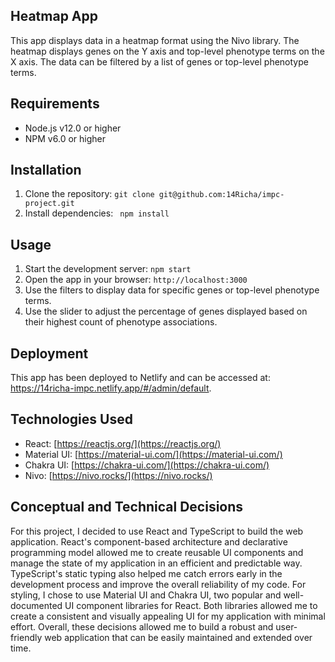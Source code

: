 ## Heatmap App

This app displays data in a heatmap format using the Nivo library. The heatmap displays genes on the Y axis and top-level phenotype terms on the X axis. The data can be filtered by a list of genes or top-level phenotype terms.


## Requirements

-   Node.js v12.0 or higher
-   NPM v6.0 or higher

##  Installation

1.  Clone the repository:  `git clone git@github.com:14Richa/impc-project.git`
2.  Install dependencies:  ` npm install`

## Usage

1.  Start the development server:  `npm start`
2.  Open the app in your browser:  `http://localhost:3000`
3.  Use the filters to display data for specific genes or top-level phenotype terms.
4.  Use the slider to adjust the percentage of genes displayed based on their  highest count  of phenotype associations.

## Deployment 

This app has been deployed to Netlify and can be accessed at: https://14richa-impc.netlify.app/#/admin/default.

## Technologies Used

-   React:  [https://reactjs.org/](https://reactjs.org/)
-   Material UI:  [https://material-ui.com/](https://material-ui.com/)
-   Chakra UI:  [https://chakra-ui.com/](https://chakra-ui.com/)
-   Nivo:  [https://nivo.rocks/](https://nivo.rocks/)

## Conceptual and Technical Decisions

For this project, I decided to use React and TypeScript to build the web application. React's component-based architecture and declarative programming model allowed me to create reusable UI components and manage the state of my application in an efficient and predictable way. TypeScript's static typing also helped me catch errors early in the development process and improve the overall reliability of my code.
For styling, I chose to use Material UI and Chakra UI, two popular and well-documented UI component libraries for React. Both libraries allowed me to create a consistent and visually appealing UI for my application with minimal effort.
Overall, these decisions allowed me to build a robust and user-friendly web application that can be easily maintained and extended over time.

